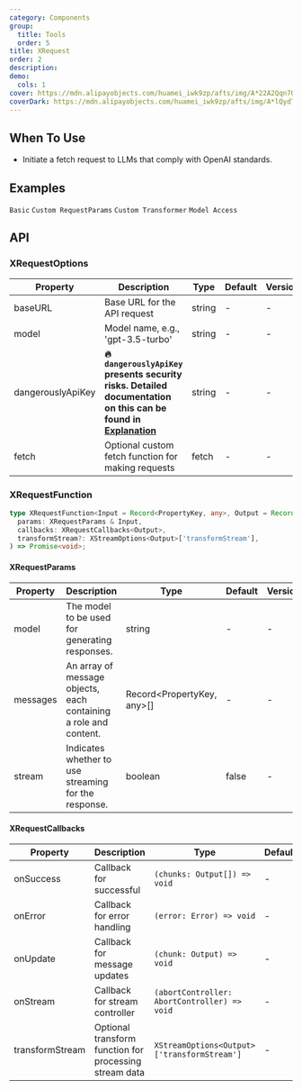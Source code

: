 ```yaml
---
category: Components
group:
  title: Tools
  order: 5
title: XRequest
order: 2
description:
demo:
  cols: 1
cover: https://mdn.alipayobjects.com/huamei_iwk9zp/afts/img/A*22A2Qqn7OrEAAAAAAAAAAAAADgCCAQ/original
coverDark: https://mdn.alipayobjects.com/huamei_iwk9zp/afts/img/A*lQydTrtLz9YAAAAAAAAAAAAADgCCAQ/original
---
```


## When To Use

- Initiate a fetch request to LLMs that comply with OpenAI standards.

## Examples

<!-- prettier-ignore -->
<code src="./demo/basic.tsx">Basic</code>
<code src="./demo/requestParams.tsx">Custom RequestParams</code>
<code src="./demo/custom-transformer.tsx">Custom Transformer</code>
<code src="./demo/model.tsx">Model Access</code>

## API

### XRequestOptions

| Property | Description | Type | Default | Version |
| --- | --- | --- | --- | --- |
| baseURL | Base URL for the API request | string | - | - |
| model | Model name, e.g., 'gpt-3.5-turbo' | string | - | - |
| dangerouslyApiKey | **🔥 `dangerouslyApiKey` presents security risks. Detailed documentation on this can be found in [Explanation](/docs/react/dangerously-api-key)** | string | - | - |
| fetch | Optional custom fetch function for making requests | fetch | - | - |

### XRequestFunction

```ts
type XRequestFunction<Input = Record<PropertyKey, any>, Output = Record<string, string>> = (
  params: XRequestParams & Input,
  callbacks: XRequestCallbacks<Output>,
  transformStream?: XStreamOptions<Output>['transformStream'],
) => Promise<void>;
```

#### XRequestParams

| Property | Description | Type | Default | Version |
| --- | --- | --- | --- | --- |
| model | The model to be used for generating responses. | string | - | - |
| messages | An array of message objects, each containing a role and content. | Record<PropertyKey, any>[] | - | - |
| stream | Indicates whether to use streaming for the response. | boolean | false | - |

#### XRequestCallbacks

| Property | Description | Type | Default | Version |
| --- | --- | --- | --- | --- |
| onSuccess | Callback for successful | `(chunks: Output[]) => void` | - | - |
| onError | Callback for error handling | `(error: Error) => void` | - | - |
| onUpdate | Callback for message updates | `(chunk: Output) => void` | - | - |
| onStream | Callback for stream controller | `(abortController: AbortController) => void` | - | - |
| transformStream | Optional transform function for processing stream data | `XStreamOptions<Output>['transformStream']` | - | - |
